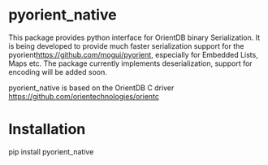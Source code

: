 # pyorient_native
This package provides python interface for OrientDB binary Serialization. It is being developed to provide much faster serialization support for the pyorient<https://github.com/mogui/pyorient>, especially for Embedded Lists, Maps etc. The package currently implements deserialization, support for encoding will be added soon.

pyorient_native is based on the OrientDB C driver <https://github.com/orientechnologies/orientc>

# Installation
pip install pyorient_native

